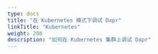 ```yaml
---
type: docs
title: "在 Kubernetes 模式下调试 Dapr"
linkTitle: "Kubernetes"
weight: 200
description: "如何在 Kubernetes 集群上调试 Dapr"
---
```


